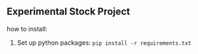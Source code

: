 ## Experimental Stock Project


how to install:
1. Set up python packages: 
`pip install -r requirements.txt`

